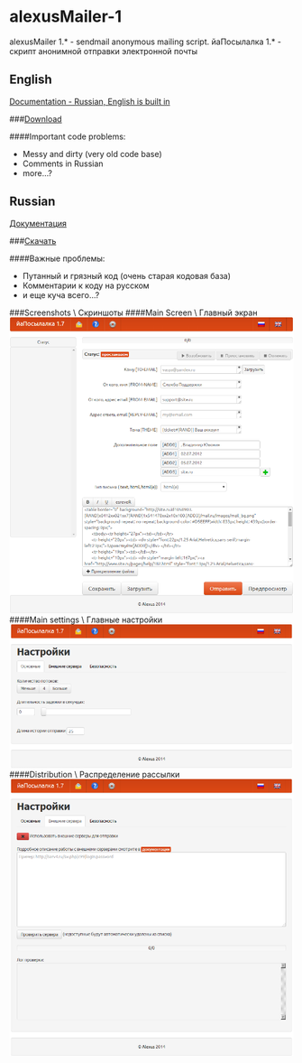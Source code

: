 # alexusMailer-1
alexusMailer 1.* - sendmail anonymous mailing script. йаПосылалка 1.* - скрипт анонимной отправки электронной почты

## English

[Documentation - Russian, English is built in](alexusMailer_v1.7.ru.pdf)

###[Download](alexusMailer_latest.zip)

####Important code problems:
- Messy and dirty (very old code base)
- Comments in Russian
- more...?

## Russian

[Документация](alexusMailer_v1.7.ru.pdf)

###[Скачать](alexusMailer_latest.zip)

####Важные проблемы:
- Путанный и грязный код (очень старая кодовая база)
- Комментарии к коду на русском
- и еще куча всего...?

###Screenshots \ Скриншоты
####Main Screen \ Главный экран
![Main screen](Screenshots/alexusMailer1.7_1.png)
####Main settings \ Главные настройки
![Main settings](Screenshots/alexusMailer1.7_2.png)
####Distribution \ Распределение рассылки
![Distribution](Screenshots/alexusMailer1.7_3.png)
